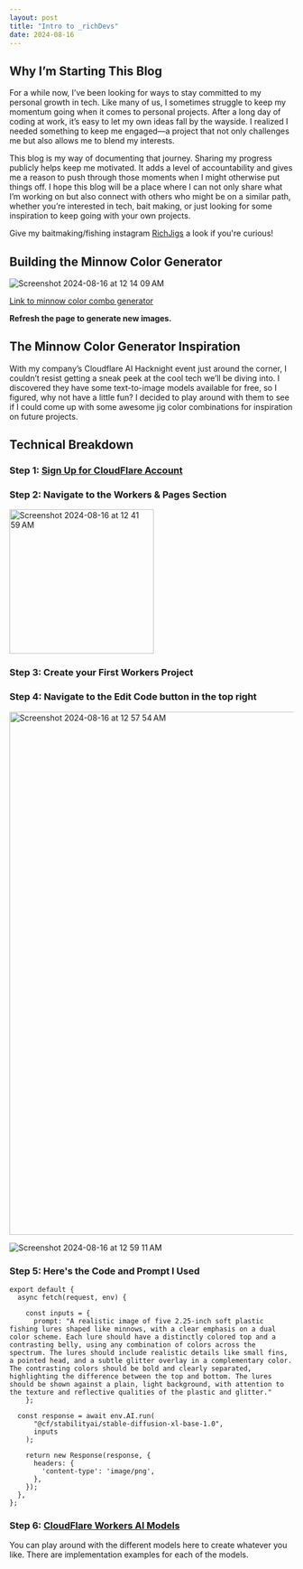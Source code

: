 ```yaml
---
layout: post
title: "Intro to _richDevs"
date: 2024-08-16
---
```


<!-- ## Header -->

## Why I’m Starting This Blog
For a while now, I’ve been looking for ways to stay committed to my personal growth in tech. Like many of us, I sometimes struggle to keep my momentum going when it comes to personal projects. After a long day of coding at work, it’s easy to let my own ideas fall by the wayside. I realized I needed something to keep me engaged—a project that not only challenges me but also allows me to blend my interests.

This blog is my way of documenting that journey. Sharing my progress publicly helps keep me motivated. It adds a level of accountability and gives me a reason to push through those moments when I might otherwise put things off. I hope this blog will be a place where I can not only share what I’m working on but also connect with others who might be on a similar path, whether you’re interested in tech, bait making, or just looking for some inspiration to keep going with your own projects.

Give my baitmaking/fishing instagram <a href="https://www.instagram.com/richjigs/">RichJigs</a> a look if you're curious!

## Building the Minnow Color Generator
![Screenshot 2024-08-16 at 12 14 09 AM](https://github.com/user-attachments/assets/25cf3f5b-03e8-4b5e-9c84-4b6ab5787667)

<a href="https://jolly-cherry-f189.richieabenoja25.workers.dev">Link to minnow color combo generator</a>

<b>Refresh the page to generate new images.</b>


## The Minnow Color Generator Inspiration
With my company’s Cloudflare AI Hacknight event just around the corner, I couldn’t resist getting a sneak peek at the cool tech we’ll be diving into. I discovered they have some text-to-image models available for free, so I figured, why not have a little fun? I decided to play around with them to see if I could come up with some awesome jig color combinations for inspiration on future projects.

## Technical Breakdown
### Step 1: <a href="https://dash.cloudflare.com/sign-up">Sign Up for CloudFlare Account</a>
### Step 2: Navigate to the Workers & Pages Section
<img width="256" alt="Screenshot 2024-08-16 at 12 41 59 AM" src="https://github.com/user-attachments/assets/f6d778a9-d244-42bf-9c8b-102015d07cfe">

### Step 3: Create your First Workers Project

### Step 4: Navigate to the Edit Code button in the top right
<img width="927" alt="Screenshot 2024-08-16 at 12 57 54 AM" src="https://github.com/user-attachments/assets/f1d676c3-e3b0-4456-bdae-1a8f5b115915">

![Screenshot 2024-08-16 at 12 59 11 AM](https://github.com/user-attachments/assets/f4872998-3744-4131-aa3e-ef2309b749fc)

### Step 5: Here's the Code and Prompt I Used

```
export default {
  async fetch(request, env) {

    const inputs = {
      prompt: "A realistic image of five 2.25-inch soft plastic fishing lures shaped like minnows, with a clear emphasis on a dual color scheme. Each lure should have a distinctly colored top and a contrasting belly, using any combination of colors across the spectrum. The lures should include realistic details like small fins, a pointed head, and a subtle glitter overlay in a complementary color. The contrasting colors should be bold and clearly separated, highlighting the difference between the top and bottom. The lures should be shown against a plain, light background, with attention to the texture and reflective qualities of the plastic and glitter."
    };

  const response = await env.AI.run(
      "@cf/stabilityai/stable-diffusion-xl-base-1.0",
      inputs
    );

    return new Response(response, {
      headers: {
        'content-type': 'image/png',
      },
    });
  },
};

```

### Step 6: <a href="https://developers.cloudflare.com/workers-ai/models/">CloudFlare Workers AI Models</a>

You can play around with the different models here to create whatever you like. There are implementation examples for each of the models.
